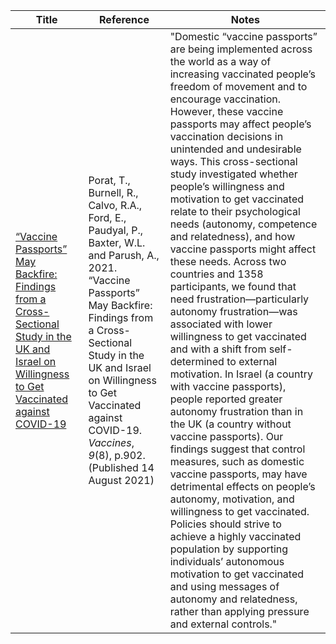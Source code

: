 Title | Reference | Notes
--- | --- | ---
[“Vaccine Passports” May Backfire: Findings from a Cross-Sectional Study in the UK and Israel on Willingness to Get Vaccinated against COVID-19](https://www.mdpi.com/2076-393X/9/8/902?fbclid=IwAR2DHywQGwxfOE5qwLUzw-BD7sSfoKRPJ2Pf-Qnp2qMhEK3m5Xaa9hB6U7E) | Porat, T., Burnell, R., Calvo, R.A., Ford, E., Paudyal, P., Baxter, W.L. and Parush, A., 2021. “Vaccine Passports” May Backfire: Findings from a Cross-Sectional Study in the UK and Israel on Willingness to Get Vaccinated against COVID-19. _Vaccines_, _9_(8), p.902. (Published 14 August 2021) | "Domestic “vaccine passports” are being implemented across the world as a way of increasing vaccinated people’s freedom of movement and to encourage vaccination. However, these vaccine passports may affect people’s vaccination decisions in unintended and undesirable ways. This cross-sectional study investigated whether people’s willingness and motivation to get vaccinated relate to their psychological needs (autonomy, competence and relatedness), and how vaccine passports might affect these needs. Across two countries and 1358 participants, we found that need frustration—particularly autonomy frustration—was associated with lower willingness to get vaccinated and with a shift from self-determined to external motivation. In Israel (a country with vaccine passports), people reported greater autonomy frustration than in the UK (a country without vaccine passports). Our findings suggest that control measures, such as domestic vaccine passports, may have detrimental effects on people’s autonomy, motivation, and willingness to get vaccinated. Policies should strive to achieve a highly vaccinated population by supporting individuals’ autonomous motivation to get vaccinated and using messages of autonomy and relatedness, rather than applying pressure and external controls."
